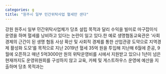 ```yaml
---
categories: g
title: "원주시 일부 민간위탁사업 혈세만 샌다"
---
```

강원 원주시 일부 민간위탁사업체가 당초 설립 목적과 달리 수익을 빌미로 마구잡이식 운영을 하며 혈세를 낭비하고 있다는 논란이 일고 있다.한 예로 생명협동교육관은 ‘사회경제의 근간이 된 생명 협동 사상 확산 및 사회적 경제를 통한 산업관광 도약으로 지역경제 활성화 도모’를 목적으로 지난 2019년 혈세 35억 원을 투입해 지난해 6월에 준공, 9월에 오픈하고 매년 5억3000만 원의 위탁운영비를 시에서 지원받고 있으나 1년이 넘은 현재까지도 운영위원회를 구성하지 않고 교육, 카페 및 게스트하우스 운영에 예산을 지출하며 당초 목적과는